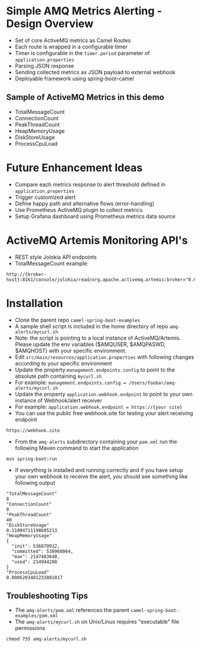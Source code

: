 # Simple AMQ Metrics Alerting - Design Overview
- Set of core ActiveMQ metrics as Camel Routes
- Each route is wrapped in a configurable timer
- Timer is configurable in the ```timer.period``` parameter of ```application.properties```
- Parsing JSON response
- Sending collected metrics as JSON payload to external webhook
- Deployable framework using spring-boot-camel

## Sample of ActiveMQ Metrics in this demo
- TotalMessageCount
- ConnectionCount
- PeakThreadCount
- HeapMemoryUsage
- DiskStoreUsage
- ProcessCpuLoad

# Future Enhancement Ideas
- Compare each metrics response to alert threshold defined in ```application.properties```
- Trigger customized alert
- Define happy path and alternative flows (error-handling)
- Use Prometheus ActiveMQ plugin to collect metrics
- Setup Grafana dashboard using Prometheus metrics data source

# ActiveMQ Artemis Monitoring API's
- REST style Jolokia API endpoints
- TotalMessageCount example:
```shell
http://{broker-host}:8161/console/jolokia/read/org.apache.activemq.artemis:broker="0.0.0.0"/TotalMessageCount
```

# Installation
- Clone the parent repo ```camel-spring-boot-examples```
- A sample shell script is included in the home directory of repo ```amq-alerts/mycurl.sh```
- Note: the script is pointing to a local instance of ActiveMQ/Artemis.  Please update the env variables ($AMQUSER, $AMQPASWD, $AMQHOST) with your specific environment.
- Edit ```src/main/resources/application.properties``` with following changes according to your specific environment
- Update the property ```management.endpoints.config``` to point to the absolute path containing ```mycurl.sh```
- For example: ```management.endpoints.config = /Users/foobar/amq-alerts/mycurl.sh```
- Update the property ```application.webhook.endpoint``` to point to your own instance of Webhook/alert receiver
- For example: ```application.webhook.endpoint = https://{your site}```
- You can use the public free webhook.site for testing your alert receiving endpoint
```shell
https://webhook.site
```
- From the ```amq-alerts``` subdirectory containing your ```pom.xml``` run the following Maven command to start the application
```shell
mvn spring-boot:run
```

- If everything is installed and running correctly and if you have setup your own webhook to receive the alert, you should see something like following output
```shell
"TotalMessageCount"
8
"ConnectionCount"
0
"PeakThreadCount"
40
"DiskStoreUsage"
0.11004711198685213
"HeapMemoryUsage"
{
  "init": 536870912,
  "committed": 538968064,
  "max": 2147483648,
  "used": 214944288
}
"ProcessCpuLoad"
0.0006203481233881817
```
## Troubleshooting Tips
- The ```amq-alerts/pom.xml``` references the parent ```camel-spring-boot-examples/pom.xml```
- The ```amq-alerts/mycurl.sh``` on Unix/Linux requires "executable" file permissions
```shell
chmod 755 amq-alerts/mycurl.sh
```
